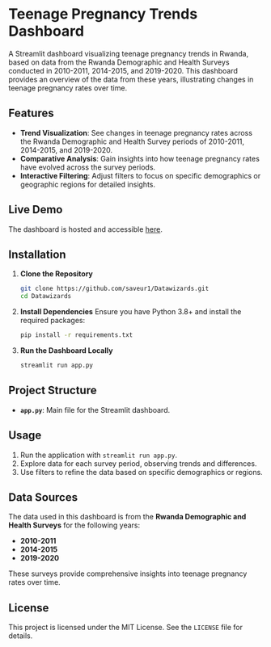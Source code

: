 # Teenage Pregnancy Trends Dashboard

A Streamlit dashboard visualizing teenage pregnancy trends in Rwanda, based on data from the Rwanda Demographic and Health Surveys conducted in 2010-2011, 2014-2015, and 2019-2020. This dashboard provides an overview of the data from these years, illustrating changes in teenage pregnancy rates over time.

## Features

- **Trend Visualization**: See changes in teenage pregnancy rates across the Rwanda Demographic and Health Survey periods of 2010-2011, 2014-2015, and 2019-2020.
- **Comparative Analysis**: Gain insights into how teenage pregnancy rates have evolved across the survey periods.
- **Interactive Filtering**: Adjust filters to focus on specific demographics or geographic regions for detailed insights.

## Live Demo

The dashboard is hosted and accessible [here](https://datawizards-nisr.streamlit.app).

## Installation

1. **Clone the Repository**

   ```bash
   git clone https://github.com/saveur1/Datawizards.git
   cd Datawizards
   ```
2. **Install Dependencies**
   Ensure you have Python 3.8+ and install the required packages:

   ```bash
   pip install -r requirements.txt
   ```
3. **Run the Dashboard Locally**

   ```bash
   streamlit run app.py
   ```

## Project Structure

- **`app.py`**: Main file for the Streamlit dashboard.

## Usage

1. Run the application with `streamlit run app.py`.
2. Explore data for each survey period, observing trends and differences.
3. Use filters to refine the data based on specific demographics or regions.

## Data Sources

The data used in this dashboard is from the **Rwanda Demographic and Health Surveys** for the following years:

- **2010-2011**
- **2014-2015**
- **2019-2020**

These surveys provide comprehensive insights into teenage pregnancy rates over time.

## License

This project is licensed under the MIT License. See the `LICENSE` file for details.
